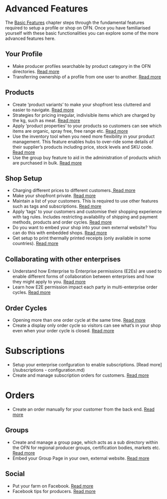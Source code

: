 # Advanced Features

The [Basic Features](/basic-features.md) chapter steps through the fundamental features required to setup a profile or shop on OFN. Once you have familiarised yourself with these basic functionalities you can explore some of the more advanced features here.

## Your Profile

* Make producer profiles searchable by product category in the OFN directories. [Read more](/making-a-producer-profile-searchable-by-product-category.md)
* Transferring ownership of a profile from one user to another. [Read more](/transferring-ownership-of-a-profile.md)

## Products

* Create ‘product variants’ to make your shopfront less cluttered and easier to navigate. [Read more ](/product-variants.md)
* Strategies for pricing irregular, indivisible items which are charged by the kg, such as meat. [Read more](/pricing-irregular-items.md)
* Apply ‘product properties’ to your products so customers can see which items are organic, spray free, free range etc. [Read more](/product-properties.md)
* Use the inventory tool when you need more flexibility in your product management. This feature enables hubs to over-ride some details of their supplier’s products including price, stock levels and SKU code. [Read more](/inventory.md)
* Use the group buy feature to aid in the administration of products which are purchased in bulk. [Read more](/group-buy.md)

## Shop Setup

* Charging different prices to different customers.[ Read more](/Customer-specific-pricing.md)
* Make your shopfront private. [Read more](/private-shopfront.md)
* Maintain a list of your customers. This is required to use other features such as tags and subscriptions. [Read more](/customer-accounts-and-tagging.md)
* Apply ‘tags’ to your customers and customise their shopping experience with tag rules. Includes restricting availability of shipping and payment methods, products and order cycles. [Read more](/tags-and-tag-rules.md)
* Do you want to embed your shop into your own external website? You can do this with embedded shops. [Read more](/embedded-shopfronts.md)
* Get setup to print thermally printed receipts \(only available in some countries\). [Read more](/thermally-printed-receipts.md)

## Collaborating with other enterprises

* Understand how Enterprise to Enterprise permissions \(E2Es\) are used to enable different forms of collaboration between enterprises and how they might apply to you. [Read more](/enterprise-to-enterprise-permissions-e2es.md)
* Learn how E2E permission impact each party in multi-enterprise order cycles. [Read more](/permissions-in-multi-enterprise-order-cycles.md)

## Order Cycles

* Opening more than one order cycle at the same time. [Read more](/opening-more-than-one-order-cycle.md)
* Create a display only order cycle so visitors can see what’s in your shop even when your order cycle is closed. [Read more](/display-only-order-cycles.md)

# Subscriptions
* Setup your enterprise confguration to enable subscriptions. [Read more](/subscriptions - configuration.md)
* Create and manage subscription orders for customers. [Read more](/subscriptions/subscriptions-creating-and-managing-orders.md)

# Orders
* Create an order manually for your customer from the back end. [Read more](/create-orders-manually.md)

## Groups

* Create and manage a group page, which acts as a sub directory within the OFN for regional producer groups, certification bodies, markets etc. [Read more](/group-pages.md)
* Embed your Group Page in your own, external website. [Read more](/embed-a-group-page.md)

## Social

* Put your farm on Facebook. [Read more](/putting-your-farm-on-facebook.md)
* Facebook tips for producers. [Read more](/facebook-tips.md)



